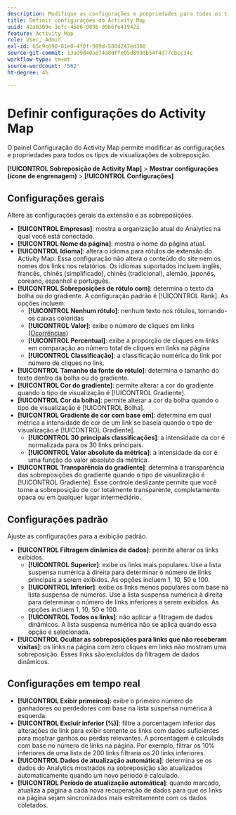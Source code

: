 ```yaml
---
description: Modifique as configurações e propriedades para todos os tipos de visualizações de sobreposição no Activity Map.
title: Definir configurações do Activity Map
uuid: 42a0309e-3efc-4506-989b-09b6fe419423
feature: Activity Map
role: User, Admin
exl-id: 65c9c690-81e0-4f0f-989d-586d247ed380
source-git-commit: 13ad9d40ad74a8dffe05d899db54f4d77cbcc34c
workflow-type: tm+mt
source-wordcount: '562'
ht-degree: 4%

---
```


# Definir configurações do Activity Map

O painel Configuração do Activity Map permite modificar as configurações e propriedades para todos os tipos de visualizações de sobreposição.

**[!UICONTROL Sobreposição de Activity Map]** > **Mostrar configurações (ícone de engrenagem)** > **[!UICONTROL Configurações]**

## Configurações gerais

Altere as configurações gerais da extensão e as sobreposições.

* **[!UICONTROL Empresas]**: mostra a organização atual do Analytics na qual você está conectado.
* **[!UICONTROL Nome da página]**: mostra o nome da página atual.
* **[!UICONTROL Idioma]**: altera o idioma para rótulos de extensão do Activity Map. Essa configuração não altera o conteúdo do site nem os nomes dos links nos relatórios. Os idiomas suportados incluem inglês, francês, chinês (simplificado), chinês (tradicional), alemão, japonês, coreano, espanhol e português.
* **[!UICONTROL Sobreposições de rótulo com]**: determina o texto da bolha ou do gradiente. A configuração padrão é [!UICONTROL Rank]. As opções incluem: 
   * **[!UICONTROL Nenhum rótulo]**: nenhum texto nos rótulos, tornando-os caixas coloridas
   * **[!UICONTROL Valor]**: exibe o número de cliques em links ([Ocorrências](/help/components/metrics/occurrences.md))
   * **[!UICONTROL Percentual]**: exibe a proporção de cliques em links em comparação ao número total de cliques em links na página
   * **[!UICONTROL Classificação]**: a classificação numérica do link por número de cliques no link.
* **[!UICONTROL Tamanho da fonte do rótulo]**: determina o tamanho do texto dentro da bolha ou do gradiente.
* **[!UICONTROL Cor do gradiente]**: permite alterar a cor do gradiente quando o tipo de visualização é [!UICONTROL Gradiente].
* **[!UICONTROL Cor da bolha]**: permite alterar a cor da bolha quando o tipo de visualização é [!UICONTROL Bolha].
* **[!UICONTROL Gradiente de cor com base em]**: determina em qual métrica a intensidade de cor de um link se baseia quando o tipo de visualização é [!UICONTROL Gradiente].
   * **[!UICONTROL 30 principais classificações]**: a intensidade da cor é normalizada para os 30 links principais.
   * **[!UICONTROL Valor absoluto da métrica]**: a intensidade da cor é uma função do valor absoluto da métrica.
* **[!UICONTROL Transparência do gradiente]**: determina a transparência das sobreposições do gradiente quando o tipo de visualização é [!UICONTROL Gradiente]. Esse controle deslizante permite que você torne a sobreposição de cor totalmente transparente, completamente opaca ou em qualquer lugar intermediário.

## Configurações padrão

Ajuste as configurações para a exibição padrão.

* **[!UICONTROL Filtragem dinâmica de dados]**: permite alterar os links exibidos.
   * **[!UICONTROL Superior]**: exibe os links mais populares. Use a lista suspensa numérica à direita para determinar o número de links principais a serem exibidos. As opções incluem 1, 10, 50 e 100.
   * **[!UICONTROL Inferior]**: exibe os links menos populares com base na lista suspensa de números. Use a lista suspensa numérica à direita para determinar o número de links inferiores a serem exibidos. As opções incluem 1, 10, 50 e 100.
   * **[!UICONTROL Todos os links]**: não aplicar a filtragem de dados dinâmicos. A lista suspensa numérica não se aplica quando essa opção é selecionada.
* **[!UICONTROL Ocultar as sobreposições para links que não receberam visitas]**: os links na página com zero cliques em links não mostram uma sobreposição. Esses links são excluídos da filtragem de dados dinâmicos.

## Configurações em tempo real

* **[!UICONTROL Exibir primeiros]**: exibe o primeiro número de ganhadores ou perdedores com base na lista suspensa numérica à esquerda.
* **[!UICONTROL Excluir inferior (%)]**: filtre a porcentagem inferior das alterações de link para exibir somente os links com dados suficientes para mostrar ganhos ou perdas relevantes. A porcentagem é calculada com base no número de links na página. Por exemplo, filtrar os 10% inferiores de uma lista de 200 links filtraria os 20 links inferiores.
* **[!UICONTROL Dados de atualização automática]**: determina se os dados do Analytics mostrados na sobreposição são atualizados automaticamente quando um novo período é calculado.
* **[!UICONTROL Período de atualização automática]**: quando marcado, atualiza a página a cada nova recuperação de dados para que os links na página sejam sincronizados mais estreitamente com os dados coletados.
